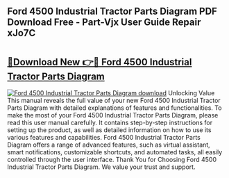 ## Ford 4500 Industrial Tractor Parts Diagram PDF Download Free - Part-Vjx User Guide Repair xJo7C

# <h2><a href="http://dfs6z0j.blite.top/?on=Ford+4500+Industrial+Tractor+Parts+Diagram">🔗Download New 👉🔴 Ford 4500 Industrial Tractor Parts Diagram</a></h2>

[![Ford 4500 Industrial Tractor Parts Diagram download](https://i.imgur.com/lujVjoI.png)](http://dfs6z0j.blite.top/?on=Ford+4500+Industrial+Tractor+Parts+Diagram)
Unlocking Value This manual reveals the full value of your new Ford 4500 Industrial Tractor Parts Diagram with detailed explanations of features and functionalities. To make the most of your Ford 4500 Industrial Tractor Parts Diagram, please read this user manual carefully. It contains step-by-step instructions for setting up the product, as well as detailed information on how to use its various features and capabilities. Ford 4500 Industrial Tractor Parts Diagram offers a range of advanced features, such as virtual assistant, smart notifications, customizable shortcuts, and automated tasks, all easily controlled through the user interface. Thank You for Choosing Ford 4500 Industrial Tractor Parts Diagram. We value your trust and support.
